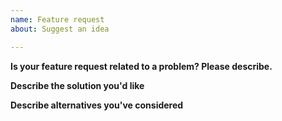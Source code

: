 ```yaml
---
name: Feature request
about: Suggest an idea

---
```


<!-- If you are contributing this feature change then please read the instructions in CONTRIBUTING.md -->

**Is your feature request related to a problem? Please describe.**

<!-- A clear and concise description of what the problem is. -->

**Describe the solution you'd like**

<!-- A clear and concise description of what you want to happen. -->

**Describe alternatives you've considered**

<!-- A clear and concise description of any alternative solutions or features you've considered.-->
